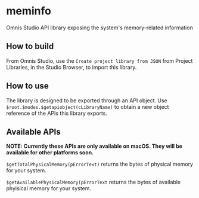# meminfo
Omnis Studio API library exposing the system's memory-related information

## How to build

From Omnis Studio, use the `Create project library from JSON` from Project Libraries, in the Studio Browser, to import this library.

## How to use

The library is designed to be exported through an API object. Use `$root.$modes.$getapiobject(cLibraryName)` to obtain a new object reference of the APIs this library exports.

## Available APIs

**NOTE: Currently these APIs are only available on macOS. They will be available for other platforms soon.**

`$getTotalPhysicalMemory(pErrorText)` returns the bytes of physical memory for your system.

`$getAvailablePhysicalMemory(pErrorText` returns the bytes of available phyisical memory for your system.


